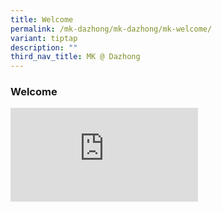 ```yaml
---
title: Welcome
permalink: /mk-dazhong/mk-dazhong/mk-welcome/
variant: tiptap
description: ""
third_nav_title: MK @ Dazhong
---
```

<h3>Welcome</h3>
<p></p>
<div class="iframe-wrapper">
<iframe allowfullscreen="true" frameborder="0" src="https://www.youtube.com/embed/ZUOJUWMbW1I?si=C5xr2RmPzoWikLXR"></iframe>
</div>
<p></p>